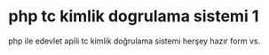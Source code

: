 # php tc kimlik dogrulama sistemi 1
 php ile edevlet apili tc kimlik doğrulama sistemi herşey hazır form vs.
